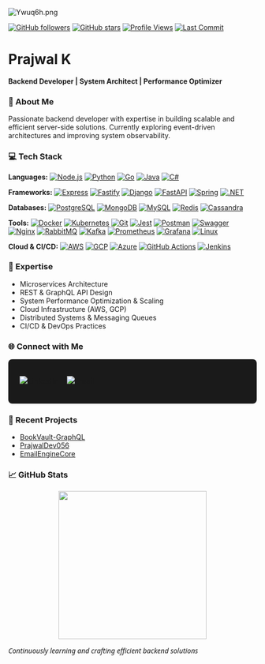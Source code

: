 ![Ywuq6h.png](https://s6.imgcdn.dev/Ywuq6h.png)

[![GitHub followers](https://img.shields.io/github/followers/PrajwalDev056?label=Followers&style=flat&logo=github)](https://github.com/PrajwalDev056?tab=followers)
[![GitHub stars](https://img.shields.io/github/stars/PrajwalDev056?label=Stars&style=flat&logo=github)](https://github.com/PrajwalDev056?tab=stars)
[![Profile Views](https://komarev.com/ghpvc/?username=PrajwalDev056&style=flat&color=blue)](https://github.com/PrajwalDev056)
[![Last Commit](https://img.shields.io/github/last-commit/PrajwalDev056/PrajwalDev056?style=flat)](https://github.com/PrajwalDev056/PrajwalDev056/commits/main)

# Prajwal K

**Backend Developer | System Architect | Performance Optimizer**

### 🚀 About Me
Passionate backend developer with expertise in building scalable and efficient server-side solutions. Currently exploring event-driven architectures and improving system observability.

### 💻 Tech Stack

**Languages:**
[![Node.js](https://img.shields.io/badge/Node.js-339933?style=flat&logo=node.js&logoColor=white)](https://nodejs.org)
[![Python](https://img.shields.io/badge/Python-3776AB?style=flat&logo=python&logoColor=white)](https://www.python.org)
[![Go](https://img.shields.io/badge/Go-00ADD8?style=flat&logo=go&logoColor=white)](https://golang.org)
[![Java](https://img.shields.io/badge/Java-007396?style=flat&logo=java&logoColor=white)](https://www.java.com)
[![C#](https://img.shields.io/badge/C%23-239120?style=flat&logo=c-sharp&logoColor=white)](https://dotnet.microsoft.com/)

**Frameworks:**
[![Express](https://img.shields.io/badge/Express-000000?style=flat&logo=express&logoColor=white)](https://expressjs.com)
[![Fastify](https://img.shields.io/badge/Fastify-000000?style=flat&logo=fastify&logoColor=white)](https://www.fastify.io/)
[![Django](https://img.shields.io/badge/Django-092E20?style=flat&logo=django&logoColor=white)](https://www.djangoproject.com/)
[![FastAPI](https://img.shields.io/badge/FastAPI-009688?style=flat&logo=fastapi&logoColor=white)](https://fastapi.tiangolo.com/)
[![Spring](https://img.shields.io/badge/Spring-6DB33F?style=flat&logo=spring&logoColor=white)](https://spring.io/)
[![.NET](https://img.shields.io/badge/.NET-512BD4?style=flat&logo=dotnet&logoColor=white)](https://dotnet.microsoft.com/)

**Databases:**
[![PostgreSQL](https://img.shields.io/badge/PostgreSQL-4169E1?style=flat&logo=postgresql&logoColor=white)](https://www.postgresql.org/)
[![MongoDB](https://img.shields.io/badge/MongoDB-47A248?style=flat&logo=mongodb&logoColor=white)](https://www.mongodb.com/)
[![MySQL](https://img.shields.io/badge/MySQL-4479A1?style=flat&logo=mysql&logoColor=white)](https://www.mysql.com/)
[![Redis](https://img.shields.io/badge/Redis-DC382D?style=flat&logo=redis&logoColor=white)](https://redis.io/)
[![Cassandra](https://img.shields.io/badge/Cassandra-1287B1?style=flat&logo=apache-cassandra&logoColor=white)](https://cassandra.apache.org/)

**Tools:**
[![Docker](https://img.shields.io/badge/Docker-2496ED?style=flat&logo=docker&logoColor=white)](https://www.docker.com/)
[![Kubernetes](https://img.shields.io/badge/Kubernetes-326CE5?style=flat&logo=kubernetes&logoColor=white)](https://kubernetes.io/)
[![Git](https://img.shields.io/badge/Git-F05032?style=flat&logo=git&logoColor=white)](https://git-scm.com/)
[![Jest](https://img.shields.io/badge/Jest-C21325?style=flat&logo=jest&logoColor=white)](https://jestjs.io/)
[![Postman](https://img.shields.io/badge/Postman-FF6C37?style=flat&logo=postman&logoColor=white)](https://www.postman.com/)
[![Swagger](https://img.shields.io/badge/Swagger-85EA2D?style=flat&logo=swagger&logoColor=black)](https://swagger.io/)
[![Nginx](https://img.shields.io/badge/Nginx-009639?style=flat&logo=nginx&logoColor=white)](https://nginx.org/)
[![RabbitMQ](https://img.shields.io/badge/RabbitMQ-FF6600?style=flat&logo=rabbitmq&logoColor=white)](https://www.rabbitmq.com/)
[![Kafka](https://img.shields.io/badge/Kafka-231F20?style=flat&logo=apachekafka&logoColor=white)](https://kafka.apache.org/)
[![Prometheus](https://img.shields.io/badge/Prometheus-E6522C?style=flat&logo=prometheus&logoColor=white)](https://prometheus.io/)
[![Grafana](https://img.shields.io/badge/Grafana-F46800?style=flat&logo=grafana&logoColor=white)](https://grafana.com/)
[![Linux](https://img.shields.io/badge/Linux-FCC624?style=flat&logo=linux&logoColor=black)](https://www.linux.org/)

**Cloud & CI/CD:**
[![AWS](https://img.shields.io/badge/AWS-232F3E?style=flat&logo=amazon-aws&logoColor=white)](https://aws.amazon.com/)
[![GCP](https://img.shields.io/badge/GCP-4285F4?style=flat&logo=google-cloud&logoColor=white)](https://cloud.google.com/)
[![Azure](https://img.shields.io/badge/Azure-0078D4?style=flat&logo=microsoft-azure&logoColor=white)](https://azure.microsoft.com/)
[![GitHub Actions](https://img.shields.io/badge/GitHub%20Actions-2088FF?style=flat&logo=github-actions&logoColor=white)](https://github.com/features/actions)
[![Jenkins](https://img.shields.io/badge/Jenkins-D24939?style=flat&logo=jenkins&logoColor=white)](https://www.jenkins.io/)

### 🔧 Expertise
- Microservices Architecture  
- REST & GraphQL API Design  
- System Performance Optimization & Scaling  
- Cloud Infrastructure (AWS, GCP)  
- Distributed Systems & Messaging Queues  
- CI/CD & DevOps Practices

### 🌐 Connect with Me

<div align="center" style="background-color: #1a1a1a; padding: 15px; border-radius: 8px;">
  <table>
    <tr>
      <td align="center">
        <a href="https://www.linkedin.com/in/prajwal056">
          <img src="https://img.shields.io/badge/LINKEDIN-CONNECT-0077b5?style=for-the-badge&labelColor=333333" alt="LinkedIn"/>
        </a>
      </td>
      <td align="center">
        <a href="https://mail.google.com/mail/?view=cm&fs=1&to=prajwal.krao.pkr@gmail.com">
          <img src="https://img.shields.io/badge/EMAIL-CONTACT-ea4335?style=for-the-badge&labelColor=333333&logo=gmail&logoColor=white" alt="Email"/>
        </a>
      </td>
    </tr>
  </table>
</div>

### 📝 Recent Projects
<!--START_SECTION:recent_repos-->
- [BookVault-GraphQL](https://github.com/PrajwalDev056/BookVault-GraphQL)
- [PrajwalDev056](https://github.com/PrajwalDev056/PrajwalDev056)
- [EmailEngineCore](https://github.com/PrajwalDev056/EmailEngineCore)
<!--END_SECTION:recent_repos-->

### 📈 GitHub Stats

<div align="center">
  <img src="https://github-readme-activity-graph.vercel.app/graph?username=PrajwalDev056&radius=16&theme=lucent&area=true&order=5&hide_border=true&hide_title=true" height="300alt="activity-graph graph"  />
</div>

<span style="font-family: 'Segoe UI', Arial, sans-serif;">*Continuously learning and crafting efficient backend solutions*</span>